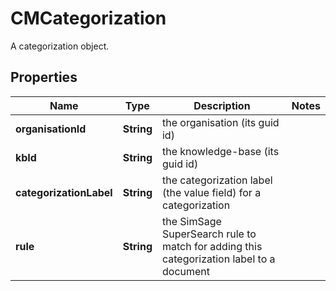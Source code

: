 

# CMCategorization

A categorization object.

## Properties

| Name | Type | Description | Notes |
|------------ | ------------- | ------------- | -------------|
|**organisationId** | **String** | the organisation (its guid id) |  |
|**kbId** | **String** | the knowledge-base (its guid id) |  |
|**categorizationLabel** | **String** | the categorization label (the value field) for a categorization |  |
|**rule** | **String** | the SimSage SuperSearch rule to match for adding this categorization label to a document |  |



